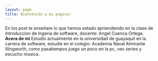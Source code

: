 ```yaml
---
layout: page
title: Bienvenido a mi pagina!
---
```

<body>
En los post te enseñare lo que hemos estado apriendiendo en la clase de Introduccion de Ingeria de software, docente: Angel Cuenca Ortega.<br>
  <body>                                                                                                                                                   
<b>Acera de mi</b>
<body>
Estudio actualmente en la universidad de guayaquil en la carrera de software, estudie en el colegio: Academia Naval Almirante Illingworth, como pasatiempos juego un poco en la pc, veo series y escucho musica.
<body>
